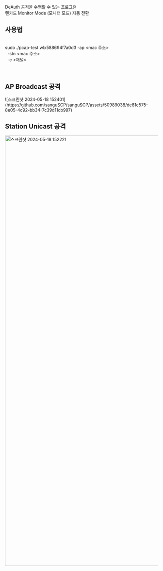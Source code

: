 <br>DeAuth 공격을 수행할 수 있는 프로그램
<br>랜카드 Monitor Mode (모니터 모드) 자동 전환

<h2>사용법</h2>
<br>sudo ./pcap-test wlx588694f7a0d3 -ap &lt;mac 주소&gt;
<br>&nbsp;	-stn &lt;mac 주소&gt;
<br>&nbsp;	-c &lt;채널&gt;
<br>
<br>
<br>
<h2>AP Broadcast 공격</h2>
![스크린샷 2024-05-18 152401](https://github.com/sanguSCP/sanguSCP/assets/50989038/de81c575-8e05-4c92-bb34-7c39d11cb997)
<h2>Station Unicast 공격</h2>
<img width="1419" alt="스크린샷 2024-05-18 152221" src="https://github.com/sanguSCP/sanguSCP/assets/50989038/6eb39088-df87-4ce5-89a7-67af79c059d7">
